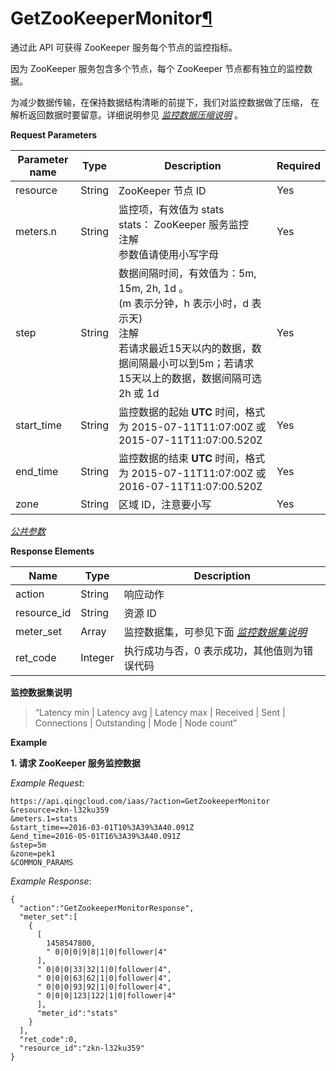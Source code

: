 ---
---

# GetZooKeeperMonitor[¶](#getzookeepermonitor "永久链接至标题")

通过此 API 可获得 ZooKeeper 服务每个节点的监控指标。

因为 ZooKeeper 服务包含多个节点，每个 ZooKeeper 节点都有独立的监控数据。

为减少数据传输，在保持数据结构清晰的前提下，我们对监控数据做了压缩， 在解析返回数据时要留意。详细说明参见 [_监控数据压缩说明_](compress.html#monitor-compress) 。

**Request Parameters**

| Parameter name | Type | Description | Required |
| --- | --- | --- | --- |
| resource | String | ZooKeeper 节点 ID | Yes |
| meters.n | String | 监控项，有效值为 stats<br/>stats： ZooKeeper 服务监控<br/>注解<br/>参数值请使用小写字母 | Yes |
| step | String | 数据间隔时间，有效值为：5m, 15m, 2h, 1d 。<br/>(m 表示分钟，h 表示小时，d 表示天)<br/>注解<br/>若请求最近15天以内的数据，数据间隔最小可以到5m；若请求15天以上的数据，数据间隔可选2h 或 1d | Yes |
| start_time | String | 监控数据的起始 **UTC** 时间，格式为 2015-07-11T11:07:00Z 或 2015-07-11T11:07:00.520Z | Yes |
| end_time | String | 监控数据的结束 **UTC** 时间，格式为 2015-07-11T11:07:00Z 或 2016-07-11T11:07:00.520Z | Yes |
| zone | String | 区域 ID，注意要小写 | Yes |

[_公共参数_](../../common/parameters.html#api-common-parameters)

**Response Elements**

| Name | Type | Description |
| --- | --- | --- |
| action | String | 响应动作 |
| resource_id | String | 资源 ID |
| meter_set | Array | 监控数据集，可参见下面 [_监控数据集说明_](#zookeeper-data-meaning) |
| ret_code | Integer | 执行成功与否，0 表示成功，其他值则为错误代码 |

**监控数据集说明**

> “Latency min \| Latency avg \| Latency max \| Received \| Sent \| Connections \| Outstanding \| Mode \| Node count”

**Example**

**1\. 请求 ZooKeeper 服务监控数据**

_Example Request_:

```
https://api.qingcloud.com/iaas/?action=GetZookeeperMonitor
&resource=zkn-l32ku359
&meters.1=stats
&start_time==2016-03-01T10%3A39%3A40.091Z
&end_time=2016-05-01T16%3A39%3A40.091Z
&step=5m
&zone=pek1
&COMMON_PARAMS
```

_Example Response_:

```
{
  "action":"GetZookeeperMonitorResponse",
  "meter_set":[
    {
      [
        1458547800,
        " 0|0|0|9|8|1|0|follower|4"
      ],
      " 0|0|0|33|32|1|0|follower|4",
      " 0|0|0|63|62|1|0|follower|4",
      " 0|0|0|93|92|1|0|follower|4",
      " 0|0|0|123|122|1|0|follower|4"
      ],
      "meter_id":"stats"
    }
  ],
  "ret_code":0,
  "resource_id":"zkn-l32ku359"
}
```
